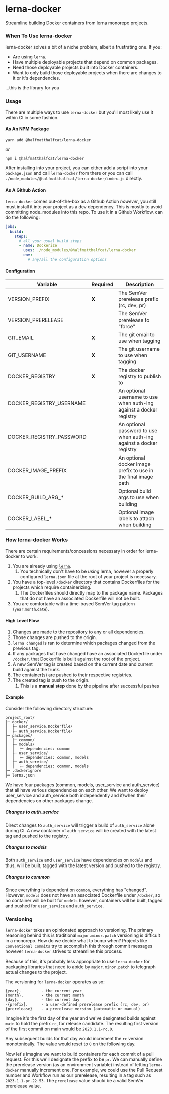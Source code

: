 # lerna-docker
Streamline building Docker containers from lerna monorepo projects.

### When To Use lerna-docker

lerna-docker solves a bit of a niche problem, albeit a frustrating one. If you:
* Are using `lerna`.
* Have multiple deployable projects that depend on common packages.
* Need those deployable projects built into Docker containers.
* Want to only build those deployable projects when there are changes to it or it's dependencies.

...this is the library for you

### Usage

There are multiple ways to use `lerna-docker` but you'll most likely use it within CI in some fashion.

#### As An NPM Package

```
yarn add @halfmatthalfcat/lerna-docker
```
_or_
```
npm i @halfmatthalfcat/lerna-docker
```

After installing into your project, you can either add a script into your `package.json` and call
`lerna-docker` from there or you can call `./node_modules/@halfmatthalfcat/lerna-docker/index.js` directly.

#### As A Github Action

`lerna-docker` comes out-of-the-box as a Github Action _*however*_, you still must install it into your project as
a dev dependency. This is mostly to avoid committing node_modules into this repo. To use it in a Github Workflow, can do
the following:

```yaml
jobs:
  build:
    steps:
      # all your usual build steps
      - name: Dockerize
        uses: ./node_modules/@halfmatthalfcat/lerna-docker
        env:
          # any/all the configuration options
```

#### Configuration

| Variable                 | Required | Description                                                         |
|--------------------------|----------|---------------------------------------------------------------------|
| VERSION_PREFIX           | **X**    | The SemVer prerelease prefix (rc, dev, pr)                          |
| VERSION_PRERELEASE       |          | The SemVer prerelease to "force"                                    |
| GIT_EMAIL                | **X**    | The git email to use when tagging                                   |
| GIT_USERNAME             | **X**    | The git username to use when tagging                                |
| DOCKER_REGISTRY          | **X**    | The docker registry to publish to                                   |
| DOCKER_REGISTRY_USERNAME |          | An optional username to use when auth-ing against a docker registry |
| DOCKER_REGISTRY_PASSWORD |          | An optional password to use when auth-ing against a docker registry |
| DOCKER_IMAGE_PREFIX      |          | An optional docker image prefix to use in the final image path      |
| DOCKER_BUILD_ARG_*       |          | Optional build args to use when building                            |
| DOCKER_LABEL_*           |          | Optional image labels to attach when building                       |

### How lerna-docker Works

There are certain requirements/concessions necessary in order for lerna-docker to work.
1. You are already using [`lerna`](https://lerna.js.org/).
   1. You technically don't have to be _using_ lerna, however a properly configured `lerna.json` file at the root of your project is necessary.
2. You have a top-level `/docker` directory that contains Dockerfiles for the projects which require containerizing.
   1. The Dockerfiles should directly map to the package name. Packages that do not have an associated Dockerfile will not be built.
3. You are comfortable with a time-based SemVer tag pattern (`year`.`month`.`date`).

#### High Level Flow

1. Changes are made to the repository to any or all dependencies.
2. Those changes are pushed to the origin.
3. `lerna changed` is ran to determine which packages changed from the previous tag.
4. If any packages that have changed have an associated Dockerfile under `/docker`, that Dockerfile is built against the root of the project.
5. A new SemVer tag is created based on the current date and current build against the trunk.
6. The container(s) are pushed to their respective registries.
7. The created tag is push to the origin.
   1. This is a **manual step** done by the pipeline after successful pushes

#### Example

Consider the following directory structure:

```
project_root/
├─ docker/
│  ├─ user_service.Dockerfile/
│  ├─ auth_service.Dockerfile/
├─ packages/
│  ├─ common/
│  ├─ models/
│  │  ├─ dependencies: common
│  ├─ user_service/
│  │  ├─ dependencies: common, models
│  ├─ auth_service/
│  │  ├─ dependencies: common, models
├─ .dockerignore
├─ lerna.json

```

We have four packages (common, models, user_service and auth_service) that all have various dependencies on each other.
We want to deploy user_service and auth_service both independently and if/when their dependencies on other packages change.

##### Changes to auth_service

Direct changes to `auth_service` will trigger a build of `auth_service` alone during CI. A new container of `auth_service`
will be created with the latest tag and pushed to the registry.

##### Changes to models

Both `auth_service` and `user_service` have dependencies on `models` and thus, will be built, tagged with the latest version
and pushed to the registry.

##### Changes to common

Since everything is dependent on `common`, everything has "changed". However, `models` does not have an associated Dockerfile
under `/docker`, so no container will be built for `models` however, containers will be built, tagged and pushed for
`user_service` and `auth_service`.

### Versioning

`lerna-docker` takes an opinionated approach to versioning. The primary reasoning behind this is
traditional `major.minor.patch` versioning is difficult in a monorepo. How do we decide what to bump when?
Projects like `Conventional Commits` try to accomplish this through commit messages however `lerna-docker` strives to streamline this process.

Because of this, it's probably less appropriate to use `lerna-docker` for packaging libraries that need to abide by
`major.minor.patch` to telegraph actual changes to the project.

The versioning for `lerna-docker` operates as so:

```
{year}.         - the current year
{month}.        - the current month
{day}.          - the current day
-{prefix}.      - a user-defined prerelease prefix (rc, dev, pr)
{prerelease}    - a prerelease version (automatic or manual)
```

Imagine it's the first day of the year and we've designated builds against `main` to hold the prefix `rc`, for
release candidate. The resulting first version of the first commit on main would be `2023.1.1-rc.0`.

Any subsequent builds for that day would increment the `rc` version monotonically. The value would reset to `0`
on the following day.

Now let's imagine we want to build containers for each commit of a pull request. For this we'll designate the
prefix to be `pr`. We can manually define the prerelease version (as an environment variable) instead of letting
`lerna-docker` manually increment one. For example, we could use the Pull Request number and Workflow run as our
prerelease, resulting in a tag such as `2023.1.1-pr.22.53`. The `prerelease` value should be a valid SemVer prerelease value.